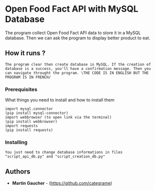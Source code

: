 # Open Food Fact API with MySQL Database

The program collect Open Food Fact API data to store it in a MySQL database. Then we can ask the program to display better product to eat.

## How it runs ?

```
The program clear then create database in MySQL. If the creation of database is a success, you'll have a confirmation message. Then you can navigate throught the program. \THE CODE IS IN ENGLISH BUT THE PROGRAM IS IN FRENCH/
```

### Prerequisites

What things you need to install and how to install them

```
import mysql.connector
(pip install mysql-connector)
import webbrowser (to open link via the terminal)
(pip install webbrowser)
import requests
(pip install requests)
```

### Installing


```
You just need to change database informations in files "script_api_db.py" and "script_creation_db.py"
```


## Authors

* **Martin Gaucher** - (https://github.com/categrame)


